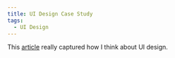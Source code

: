 ```yaml
---
title: UI Design Case Study
tags:
  - UI Design
---
```


This <a href="https://www.adhamdannaway.com/blog/ui-design/16-ui-design-rules" target="_blank" rel="noopener noreferrer">article</a> really captured how I think about UI design.
